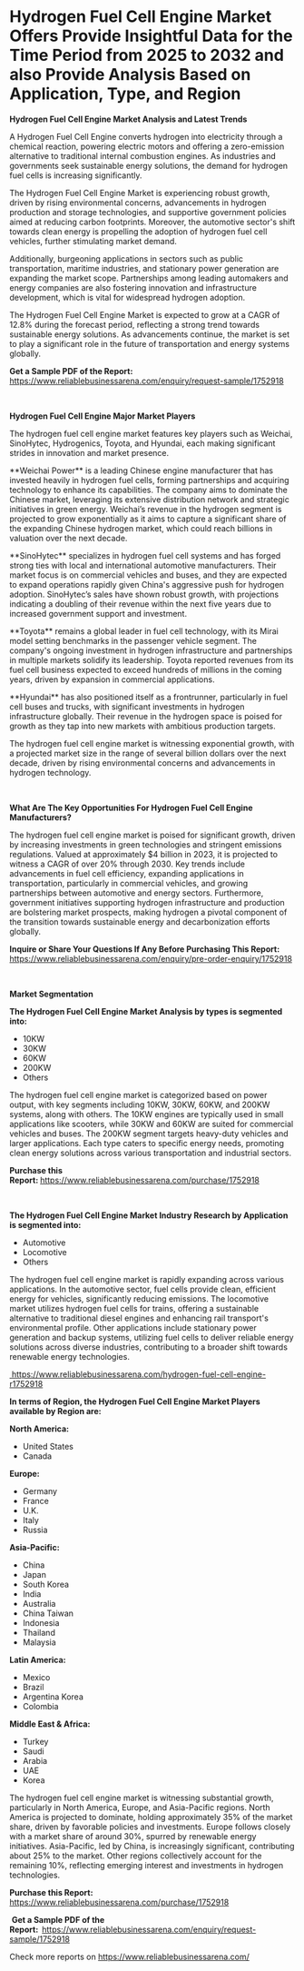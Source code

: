 <p><h1>Hydrogen Fuel Cell Engine Market Offers Provide Insightful Data for the Time Period from 2025 to 2032 and also Provide Analysis Based on Application, Type, and Region</h1></p><p><strong>Hydrogen Fuel Cell Engine Market Analysis and Latest Trends</strong></p>
<p><p>A Hydrogen Fuel Cell Engine converts hydrogen into electricity through a chemical reaction, powering electric motors and offering a zero-emission alternative to traditional internal combustion engines. As industries and governments seek sustainable energy solutions, the demand for hydrogen fuel cells is increasing significantly. </p><p>The Hydrogen Fuel Cell Engine Market is experiencing robust growth, driven by rising environmental concerns, advancements in hydrogen production and storage technologies, and supportive government policies aimed at reducing carbon footprints. Moreover, the automotive sector's shift towards clean energy is propelling the adoption of hydrogen fuel cell vehicles, further stimulating market demand. </p><p>Additionally, burgeoning applications in sectors such as public transportation, maritime industries, and stationary power generation are expanding the market scope. Partnerships among leading automakers and energy companies are also fostering innovation and infrastructure development, which is vital for widespread hydrogen adoption. </p><p>The Hydrogen Fuel Cell Engine Market is expected to grow at a CAGR of 12.8% during the forecast period, reflecting a strong trend towards sustainable energy solutions. As advancements continue, the market is set to play a significant role in the future of transportation and energy systems globally.</p></p>
<p><strong>Get a Sample PDF of the Report:&nbsp;</strong> <a href="https://www.reliablebusinessarena.com/enquiry/request-sample/1752918?utm_campaign=2805&utm_medium=2&utm_source=Github&utm_content=ia&utm_term=06032025&utm_id=hydrogen-fuel-cell-engine">https://www.reliablebusinessarena.com/enquiry/request-sample/1752918</a></p>
<p>&nbsp;</p>
<p><strong>Hydrogen Fuel Cell Engine Major Market Players</strong></p>
<p><p>The hydrogen fuel cell engine market features key players such as Weichai, SinoHytec, Hydrogenics, Toyota, and Hyundai, each making significant strides in innovation and market presence.</p><p>**Weichai Power** is a leading Chinese engine manufacturer that has invested heavily in hydrogen fuel cells, forming partnerships and acquiring technology to enhance its capabilities. The company aims to dominate the Chinese market, leveraging its extensive distribution network and strategic initiatives in green energy. Weichai’s revenue in the hydrogen segment is projected to grow exponentially as it aims to capture a significant share of the expanding Chinese hydrogen market, which could reach billions in valuation over the next decade.</p><p>**SinoHytec** specializes in hydrogen fuel cell systems and has forged strong ties with local and international automotive manufacturers. Their market focus is on commercial vehicles and buses, and they are expected to expand operations rapidly given China's aggressive push for hydrogen adoption. SinoHytec’s sales have shown robust growth, with projections indicating a doubling of their revenue within the next five years due to increased government support and investment.</p><p>**Toyota** remains a global leader in fuel cell technology, with its Mirai model setting benchmarks in the passenger vehicle segment. The company's ongoing investment in hydrogen infrastructure and partnerships in multiple markets solidify its leadership. Toyota reported revenues from its fuel cell business expected to exceed hundreds of millions in the coming years, driven by expansion in commercial applications.</p><p>**Hyundai** has also positioned itself as a frontrunner, particularly in fuel cell buses and trucks, with significant investments in hydrogen infrastructure globally. Their revenue in the hydrogen space is poised for growth as they tap into new markets with ambitious production targets.</p><p>The hydrogen fuel cell engine market is witnessing exponential growth, with a projected market size in the range of several billion dollars over the next decade, driven by rising environmental concerns and advancements in hydrogen technology.</p></p>
<p>&nbsp;</p>
<p><strong>What Are The Key Opportunities For Hydrogen Fuel Cell Engine Manufacturers?</strong></p>
<p><p>The hydrogen fuel cell engine market is poised for significant growth, driven by increasing investments in green technologies and stringent emissions regulations. Valued at approximately $4 billion in 2023, it is projected to witness a CAGR of over 20% through 2030. Key trends include advancements in fuel cell efficiency, expanding applications in transportation, particularly in commercial vehicles, and growing partnerships between automotive and energy sectors. Furthermore, government initiatives supporting hydrogen infrastructure and production are bolstering market prospects, making hydrogen a pivotal component of the transition towards sustainable energy and decarbonization efforts globally.</p></p>
<p><strong>Inquire or Share Your Questions If Any Before Purchasing This Report:</strong> <a href="https://www.reliablebusinessarena.com/enquiry/pre-order-enquiry/1752918?utm_campaign=2805&utm_medium=2&utm_source=Github&utm_content=ia&utm_term=06032025&utm_id=hydrogen-fuel-cell-engine">https://www.reliablebusinessarena.com/enquiry/pre-order-enquiry/1752918</a></p>
<p>&nbsp;</p>
<p><strong>Market Segmentation</strong></p>
<p><strong>The Hydrogen Fuel Cell Engine Market Analysis by types is segmented into:</strong></p>
<p><ul><li>10KW</li><li>30KW</li><li>60KW</li><li>200KW</li><li>Others</li></ul></p>
<p><p>The hydrogen fuel cell engine market is categorized based on power output, with key segments including 10KW, 30KW, 60KW, and 200KW systems, along with others. The 10KW engines are typically used in small applications like scooters, while 30KW and 60KW are suited for commercial vehicles and buses. The 200KW segment targets heavy-duty vehicles and larger applications. Each type caters to specific energy needs, promoting clean energy solutions across various transportation and industrial sectors.</p></p>
<p><strong>Purchase this Report:&nbsp;</strong><a href="https://www.reliablebusinessarena.com/purchase/1752918?utm_campaign=2805&utm_medium=2&utm_source=Github&utm_content=ia&utm_term=06032025&utm_id=hydrogen-fuel-cell-engine">https://www.reliablebusinessarena.com/purchase/1752918</a></p>
<p>&nbsp;</p>
<p><strong>The Hydrogen Fuel Cell Engine Market Industry Research by Application is segmented into:</strong></p>
<p><ul><li>Automotive</li><li>Locomotive</li><li>Others</li></ul></p>
<p><p>The hydrogen fuel cell engine market is rapidly expanding across various applications. In the automotive sector, fuel cells provide clean, efficient energy for vehicles, significantly reducing emissions. The locomotive market utilizes hydrogen fuel cells for trains, offering a sustainable alternative to traditional diesel engines and enhancing rail transport's environmental profile. Other applications include stationary power generation and backup systems, utilizing fuel cells to deliver reliable energy solutions across diverse industries, contributing to a broader shift towards renewable energy technologies.</p></p>
<p><a href="https://www.reliablebusinessarena.com/hydrogen-fuel-cell-engine-r1752918?utm_campaign=2805&utm_medium=2&utm_source=Github&utm_content=ia&utm_term=06032025&utm_id=hydrogen-fuel-cell-engine">&nbsp;https://www.reliablebusinessarena.com/hydrogen-fuel-cell-engine-r1752918</a></p>
<p><strong>In terms of Region, the Hydrogen Fuel Cell Engine Market Players available by Region are:</strong></p>
<p>
    <p> <strong> North America: </strong>
        <ul>
            <li>United States</li>
            <li>Canada</li>
        </ul>
        </p> 
    <p> <strong> Europe: </strong>
        <ul>
            <li>Germany</li>
            <li>France</li>
            <li>U.K.</li>
            <li>Italy</li>
            <li>Russia</li>
        </ul>
        </p> 
    <p> <strong> Asia-Pacific: </strong>
        <ul>
            <li>China</li>
            <li>Japan</li>
            <li>South Korea</li>
            <li>India</li>
            <li>Australia</li>
            <li>China Taiwan</li>
            <li>Indonesia</li>
            <li>Thailand</li>
            <li>Malaysia</li>
        </ul>
        </p> 
    <p> <strong> Latin America: </strong>
        <ul>
            <li>Mexico</li>
            <li>Brazil</li>
            <li>Argentina Korea</li>
            <li>Colombia</li>
        </ul>
        </p> 
    <p> <strong> Middle East & Africa: </strong>
        <ul>
            <li>Turkey</li>
            <li>Saudi</li>
            <li>Arabia</li>
            <li>UAE</li>
            <li>Korea</li>
        </ul>
    </p>
    </p>
<p><p>The hydrogen fuel cell engine market is witnessing substantial growth, particularly in North America, Europe, and Asia-Pacific regions. North America is projected to dominate, holding approximately 35% of the market share, driven by favorable policies and investments. Europe follows closely with a market share of around 30%, spurred by renewable energy initiatives. Asia-Pacific, led by China, is increasingly significant, contributing about 25% to the market. Other regions collectively account for the remaining 10%, reflecting emerging interest and investments in hydrogen technologies.</p></p>
<p><strong>Purchase this Report: </strong><a href="https://www.reliablebusinessarena.com/purchase/1752918?utm_campaign=2805&utm_medium=2&utm_source=Github&utm_content=ia&utm_term=06032025&utm_id=hydrogen-fuel-cell-engine">https://www.reliablebusinessarena.com/purchase/1752918</a></p>
<p>&nbsp;<strong>Get a Sample PDF of the Report:&nbsp;&nbsp;</strong><a href="https://www.reliablebusinessarena.com/enquiry/request-sample/1752918?utm_campaign=2805&utm_medium=2&utm_source=Github&utm_content=ia&utm_term=06032025&utm_id=hydrogen-fuel-cell-engine">https://www.reliablebusinessarena.com/enquiry/request-sample/1752918</a></p>
<p><strong></strong></p>
<p>Check more reports on <a href="https://www.reliablebusinessarena.com/?utm_campaign=2805&utm_medium=2&utm_source=Github&utm_content=ia&utm_term=06032025&utm_id=hydrogen-fuel-cell-engine">https://www.reliablebusinessarena.com/</a></p>